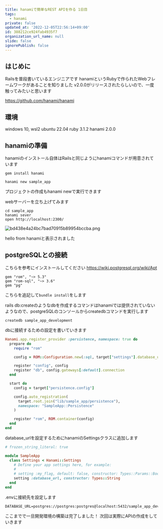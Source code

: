 ```yaml
---
title: hanamiで簡単なREST APIを作る 1日目
tags:
  - hanami
private: false
updated_at: '2022-12-05T22:56:14+09:00'
id: 388212ce924fab4935f7
organization_url_name: null
slide: false
ignorePublish: false
---
```

## はじめに
Railsを普段書いているエンジニアです
hanamiというRubyで作られたWebフレームワークがあることを知りました
v2.0.0がリリースされたらしいので、一度触ってみたいと思います

https://github.com/hanami/hanami

## 環境
windows 10, wsl2
ubuntu 22.04
ruby 3.1.2
hanami 2.0.0

## hanamiの準備
hanamiのインストール自体はRailsと同じようにhanamiコマンドが用意されています
```
gem install hanami
```

```
hanami new sample_app
```
プロジェクトの作成もhanami newで実行できます

webサーバーを立ち上げてみます
```
cd sample_app
hanami sever
open http://localhost:2300/
```

![bd438e4a24bc7bad70915b89954bccba.png](https://qiita-image-store.s3.ap-northeast-1.amazonaws.com/0/362594/6295d215-1099-0d57-4513-9dc976c67278.png)

hello from hanamiと表示されました

## postgreSQLとの接続
こちらを参考にインストールしてください
https://wiki.postgresql.org/wiki/Apt

```ruby:Gemfile
gem "rom", "~> 5.3"
gem "rom-sql", "~> 3.6"
gem "pg"
```

こちらを追記して`bundle install`をします

rails db:createのようなdbを作成するコマンドはhanamiでは提供されていないようなので、postgreSQLのコンソールからcreatedbコマンドを実行します
```
createdb sample_app_development
```

dbに接続するための設定を書いていきます
```ruby:config/providers/persistence.rb
Hanami.app.register_provider :persistence, namespace: true do
  prepare do
    require "rom"

    config = ROM::Configuration.new(:sql, target["settings"].database_url)

    register "config", config
    register "db", config.gateways[:default].connection
  end

  start do
    config = target["persistence.config"]

    config.auto_registration(
      target.root.join("lib/sample_app/persistence"),
      namespace: "SampleApp::Persistence"
    )

    register "rom", ROM.container(config)
  end
end
```

database_urlを設定するためにhanamiのSettingsクラスに追加します
```ruby:config/settings.rb
# frozen_string_literal: true

module SampleApp
  class Settings < Hanami::Settings
    # Define your app settings here, for example:
    #
    # setting :my_flag, default: false, constructor: Types::Params::Bool
    setting :database_url, constructor: Types::String
  end
end
```

.envに接続先を設定します
```sh:.env
DATABASE_URL=postgres://postgres:postgres@localhost:5432/sample_app_development
```

ここまでで一旦開発環境の構築は完了しました！
次回は実際にAPIの作成をしていきます
